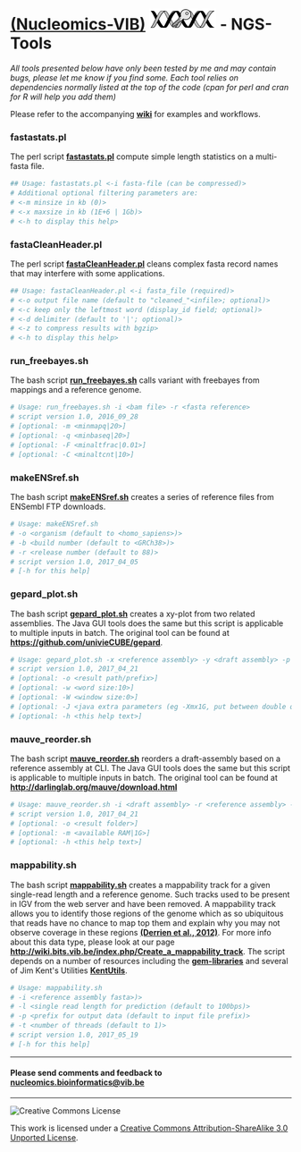 [(Nucleomics-VIB)](https://github.com/Nucleomics-VIB)
![ngs-tools](ngstools.png) - NGS-Tools
==========

*All tools presented below have only been tested by me and may contain bugs, please let me know if you find some. Each tool relies on dependencies normally listed at the top of the code (cpan for perl and cran for R will help you add them)*

Please refer to the accompanying **[wiki](https://github.com/Nucleomics-VIB/ngs-tools/wiki)** for examples and workflows.

### **fastastats.pl**

The perl script **[fastastats.pl](fastastats.pl)** compute simple length statistics on a multi-fasta file.
```bash
## Usage: fastastats.pl <-i fasta-file (can be compressed)>
# Additional optional filtering parameters are:
# <-m minsize in kb (0)>
# <-x maxsize in kb (1E+6 | 1Gb)>
# <-h to display this help>
```

### **fastaCleanHeader.pl**

The perl script **[fastaCleanHeader.pl](fastaCleanHeader.pl)** cleans complex fasta record names that may interfere with some applications.

```bash
## Usage: fastaCleanHeader.pl <-i fasta_file (required)>
# <-o output file name (default to "cleaned_"<infile>; optional)>
# <-c keep only the leftmost word (display_id field; optional)>
# <-d delimiter (default to '|'; optional)>
# <-z to compress results with bgzip>
# <-h to display this help>
```

### **run_freebayes.sh**

The bash script **[run_freebayes.sh](run_freebayes.sh)** calls variant with freebayes from mappings and a reference genome.
```bash
# Usage: run_freebayes.sh -i <bam file> -r <fasta reference>
# script version 1.0, 2016_09_28
# [optional: -m <minmapq|20>]
# [optional: -q <minbaseq|20>]
# [optional: -F <minaltfrac|0.01>]
# [optional: -C <minaltcnt|10>]
```

### **makeENSref.sh**

The bash script **[makeENSref.sh](makeENSref.sh)** creates a series of reference files from ENSembl FTP downloads.
```bash
# Usage: makeENSref.sh
# -o <organism (default to <homo_sapiens>)> 
# -b <build number (default to <GRCh38>)> 
# -r <release number (default to 88)>
# script version 1.0, 2017_04_05
# [-h for this help]
```

### **gepard_plot.sh**

The bash script **[gepard_plot.sh](gepard_plot.sh)** creates a xy-plot from two related assemblies. The Java GUI tools does the same but this script is applicable to multiple inputs in batch. The original tool can be found at **https://github.com/univieCUBE/gepard**.
```bash
# Usage: gepard_plot.sh -x <reference assembly> -y <draft assembly> -p <path to gepard.jar and matrices>
# script version 1.0, 2017_04_21
# [optional: -o <result path/prefix>]
# [optional: -w <word size:10>]
# [optional: -W <window size:0>]
# [optional: -J <java extra parameters (eg -Xmx1G, put between double quotes if it contains spaces)>
# [optional: -h <this help text>]
```

### **mauve_reorder.sh**

The bash script **[mauve_reorder.sh](mauve_reorder.sh)** reorders a draft-assembly based on a reference assembly at CLI. The Java GUI tools does the same but this script is applicable to multiple inputs in batch. The original tool can be found at **http://darlinglab.org/mauve/download.html**
```bash
# Usage: mauve_reorder.sh -i <draft assembly> -r <reference assembly> -p <mauve path>
# script version 1.0, 2017_04_21
# [optional: -o <result folder>]
# [optional: -m <available RAM|1G>]
# [optional: -h <this help text>]
```

### **mappability.sh**

The bash script **[mappability.sh](mappability.sh)** creates a mappability track for a given single-read length and a reference genome. Such tracks used to be present in IGV from the web server and have been removed. A mappability track allows you to identify those regions of the genome which as so ubiquitous that reads have no chance to map top them and explain why you may not observe coverage in these regions **[(Derrien et al., 2012)](http://journals.plos.org/plosone/article?id=10.1371/journal.pone.0030377)**. For more info about this data type, please look at our page **http://wiki.bits.vib.be/index.php/Create_a_mappability_track**. The script depends on a number of resources including the **[gem-libraries](http://algorithms.cnag.cat/wiki/The_GEM_library)** and several of Jim Kent's Utilities **[KentUtils](https://github.com/ENCODE-DCC/kentUtils)**.

```bash
# Usage: mappability.sh
# -i <reference assembly fasta>)> 
# -l <single read length for prediction (default to 100bps)>
# -p <prefix for output data (default to input file prefix)>
# -t <number of threads (default to 1)> 
# script version 1.0, 2017_05_19
# [-h for this help]
```

<hr>

<h4>Please send comments and feedback to <a href="mailto:nucleomics.bioinformatics@vib.be">nucleomics.bioinformatics@vib.be</a></h4>

<hr>

![Creative Commons License](http://i.creativecommons.org/l/by-sa/3.0/88x31.png?raw=true)

This work is licensed under a [Creative Commons Attribution-ShareAlike 3.0 Unported License](http://creativecommons.org/licenses/by-sa/3.0/).
